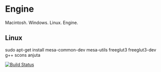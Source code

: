 Engine
======

Macintosh. Windows. Linux. Engine.

Linux
-----

sudo apt-get install mesa-common-dev mesa-utils freeglut3 freeglut3-dev g++ scons anjuta


<a href="https://travis-ci.org/ardneran/Engine"><img src="https://travis-ci.org/ardneran/Engine.svg?branch=master" alt="Build Status" /></a>
